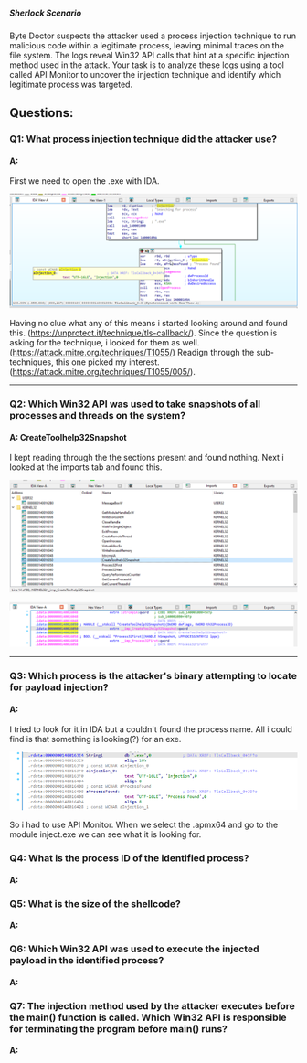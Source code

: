 
##### Sherlock Scenario

Byte Doctor suspects the attacker used a process injection technique to run malicious code within a legitimate process, leaving minimal traces on the file system. The logs reveal Win32 API calls that hint at a specific injection method used in the attack. Your task is to analyze these logs using a tool called API Monitor to uncover the injection technique and identify which legitimate process was targeted.


## Questions: 

### Q1: What process injection technique did the attacker use?

#### A: 

First we need to open the .exe with IDA.

![](../../Img/Pasted%20image%2020251009145856.png)

Having no clue what any of this means i started looking around and found this. (https://unprotect.it/technique/tls-callback/).
Since the question is asking for the technique, i looked for them as well. (https://attack.mitre.org/techniques/T1055/)
Readign through the sub-techniques, this one picked my interest. (https://attack.mitre.org/techniques/T1055/005/).

___

### Q2: Which Win32 API was used to take snapshots of all processes and threads on the system?

#### A: CreateToolhelp32Snapshot

I kept reading through the the sections present and found nothing. Next i looked at the imports tab and found this.

![](../../Img/Pasted%20image%2020251009150412.png)

![](../../Img/Pasted%20image%2020251009150437.png)

___

### Q3: Which process is the attacker's binary attempting to locate for payload injection?

#### A: 

I tried to look for it in IDA but a couldn't found the process name.
All i could find is that something is looking(?) for an exe.

![](../../Img/Pasted%20image%2020251009152306.png)

So i had to use API Monitor.
When we select the .apmx64 and go to the module inject.exe we can see what it is looking for.



### Q4: What is the process ID of the identified process?

#### A: 

### Q5: What is the size of the shellcode?

#### A: 

### Q6: Which Win32 API was used to execute the injected payload in the identified process?

#### A: 

### Q7: The injection method used by the attacker executes before the main() function is called. Which Win32 API is responsible for terminating the program before main() runs?

#### A: 